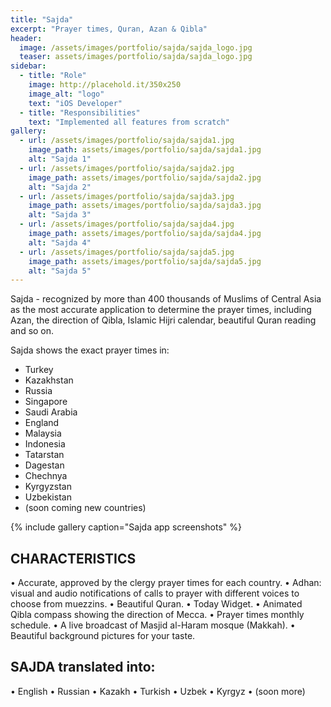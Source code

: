 ```yaml
---
title: "Sajda"
excerpt: "Prayer times, Quran, Azan & Qibla"
header:
  image: /assets/images/portfolio/sajda/sajda_logo.jpg
  teaser: assets/images/portfolio/sajda/sajda_logo.jpg
sidebar:
  - title: "Role"
    image: http://placehold.it/350x250
    image_alt: "logo"
    text: "iOS Developer"
  - title: "Responsibilities"
    text: "Implemented all features from scratch"
gallery:
  - url: /assets/images/portfolio/sajda/sajda1.jpg
    image_path: assets/images/portfolio/sajda/sajda1.jpg
    alt: "Sajda 1"
  - url: /assets/images/portfolio/sajda/sajda2.jpg
    image_path: assets/images/portfolio/sajda/sajda2.jpg
    alt: "Sajda 2"
  - url: /assets/images/portfolio/sajda/sajda3.jpg
    image_path: assets/images/portfolio/sajda/sajda3.jpg
    alt: "Sajda 3"
  - url: /assets/images/portfolio/sajda/sajda4.jpg
    image_path: assets/images/portfolio/sajda/sajda4.jpg
    alt: "Sajda 4"
  - url: /assets/images/portfolio/sajda/sajda5.jpg
    image_path: assets/images/portfolio/sajda/sajda5.jpg
    alt: "Sajda 5"
---
```


Sajda - recognized by more than 400 thousands of Muslims of Central Asia as the most accurate application to determine the prayer times, including Azan, the direction of Qibla, Islamic Hijri calendar, beautiful Quran reading and so on.

Sajda shows the exact prayer times in:
- Turkey
- Kazakhstan
- Russia
- Singapore
- Saudi Arabia
- England
- Malaysia
- Indonesia
- Tatarstan
- Dagestan
- Chechnya
- Kyrgyzstan
- Uzbekistan
- (soon coming new countries)

{% include gallery caption="Sajda app screenshots" %}

## CHARACTERISTICS
• Accurate, approved by the clergy prayer times for each country.
• Adhan: visual and audio notifications of calls to prayer with different voices to choose from muezzins.
• Beautiful Quran.
• Today Widget.
• Animated Qibla compass showing the direction of Mecca.
• Prayer times monthly schedule.
• A live broadcast of Masjid al-Haram mosque (Makkah).
• Beautiful background pictures for your taste.

## SAJDA translated into:
• English
• Russian
• Kazakh
• Turkish
• Uzbek
• Kyrgyz
• (soon more)